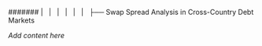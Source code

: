 ####### |   |   |   |   |   |   ├── Swap Spread Analysis in Cross-Country Debt Markets

*Add content here*